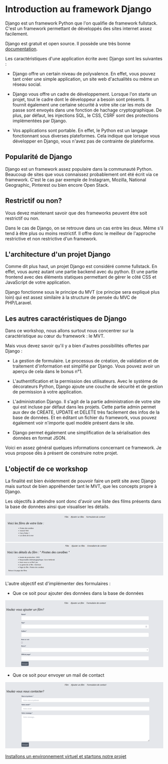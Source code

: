 # Introduction au framework Django

Django est un framework Python que l'on qualifie de framework fullstack. C'est un framework permettant de développés des sites internet assez facilement. 

Django est gratuit et open source. Il possède une très bonne [documentation](https://docs.djangoproject.com/en/4.0/).

Les caractéristiques d'une application écrite avec Django sont les suivantes :

- Django offre un certain niveau de polyvalence. En effet, vous pouvez tant créer une simple application, un site web d'actualités ou même un réseau social. 

- Django vous offre un cadre de développement. Lorsque l'on starte un projet, tout le cadre dont le développeur a besoin sont présents. Il fournit également une certaine sécurité à votre site car les mots de passe sont envoyés dans une fonction de hachage cryptographique. De plus, par défaut, les injections SQL, le CSS, CSRF sont des protections implémentées par Django. 

- Vos applications sont portable. En effet, le Python est un langage fonctionnant sous diverses plateformes. Cela indique que lorsque vous développer en Django, vous n'avez pas de contrainte de plateforme. 

## Popularité de Django

Django est un framework assez populaire dans la communauté Python. Beaucoup de sites que vous connaissez probablement ont été écrit via ce framework. C'est le cas par exemple de Instagram, Mozilla, National Geographic, Pinterest ou bien encore Open Stack. 

## Restrictif ou non?

Vous devez maintenant savoir que des frameworks peuvent être soit restrictif ou non. 

Dans le cas de Django, on se retrouve dans un cas entre les deux. Même s'il tend à être plus ou moins restrictif. Il offre donc le meilleur de l'approche restrictive et non restrictive d'un framework. 

## L'architecture d'un projet Django

Comme dit plus haut, un projet Django est considéré comme fullstack. En effet, vous aurez autant une partie backend avec du python. Et une partie frontend avec des éléments statiques permettant de gérer le côté CSS et JavaScript de votre application. 

Django fonctionne sous le principe du MVT (ce principe sera expliqué plus loin) qui est assez similaire à la structure de pensée du MVC de PHP/Laravel. 

## Les autres caractéristiques de Django

Dans ce workshop, nous allons surtout nous concentrer sur la caractéristique au cœur du framework : le MVT. 

Mais vous devez savoir qu'il y a bien d'autres possibilités offertes par Django :

- La gestion de formulaire. Le processus de création, de validation et de traitement d'information est simplifié par Django. Vous pouvez avoir un aperçu de cela dans le bonus n°1. 

- L'authentification et la permission des utilisateurs. Avec le système de décorateurs Python, Django ajoute une couche de sécurité et de gestion de permission à votre application. 

- L'administration Django. Il s'agit de la partie administration de votre site qui est incluse par défaut dans les projets. Cette partie admin permet aux dev de CREATE, UPDATE et DELETE très facilement des infos de la base de données. Et en éditant un fichier du framework, vous pouvez également voir n'importe quel modèle présent dans le site. 

- Django permet également une simplification de la sérialisation des données en format JSON.

Voici en assez général quelques informations concernant ce framework. Je vous propose dès à présent de construire notre projet. 

## L'objectif de ce workshop

La finalité est bien évidemment de pouvoir faire un petit site avec Django mais surtout de bien appréhender tant le MVT, que les concepts propre à Django. 

Les objectifs à atteindre sont donc d'avoir une liste des films présents dans la base de données ainsi que visualiser les détails. 

![](../img/template_list.png)
![](../img/template_details.png)

L'autre objectif est d'implémenter des formulaires :

- Que ce soit pour ajouter des données dans la base de données

![](../img/add_new_movie.png)

- Que ce soit pour envoyer un mail de contact

![](../img/contactus.png)


[Installons un environnement virtuel et startons notre projet](https://github.com/CalcagnoLoic/workshop_python/blob/main/2.Framework_django/01.start_venv.md)
